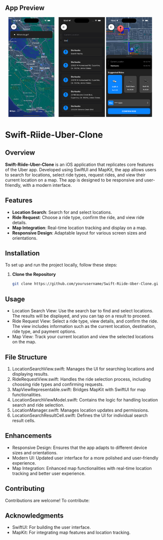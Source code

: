## App Preview

<p align="center">
  <img src="https://github.com/zainmalik7505/Swift-Riide-Uber-Clone-/raw/399a165949c2be4701730982243053a3901e859f/Swift%20Riide/AppImages/AppHome.png" alt="App Home" width="30%" style="margin-right: 10px;" />
  <img src="https://github.com/zainmalik7505/Swift-Riide-Uber-Clone-/raw/399a165949c2be4701730982243053a3901e859f/Swift%20Riide/AppImages/AppSearch.png" alt="App Search" width="30%" />
     <img src="https://github.com/zainmalik7505/Swift-Riide-Uber-Clone-/raw/220686cf3225610768d48c62deac05635a059308/Swift%20Riide/AppImages/AppBookRide.png" alt="App Book Ride" width="30%" style="margin-right: 10px;" />
</p>

# Swift-Riide-Uber-Clone

## Overview

**Swift-Riide-Uber-Clone** is an iOS application that replicates core features of the Uber app. Developed using SwiftUI and MapKit, the app allows users to search for locations, select ride types, request rides, and view their current location on a map. The app is designed to be responsive and user-friendly, with a modern interface.

## Features

- **Location Search**: Search for and select locations.
- **Ride Request**: Choose a ride type, confirm the ride, and view ride details.
- **Map Integration**: Real-time location tracking and display on a map.
- **Responsive Design**: Adaptable layout for various screen sizes and orientations.

## Installation

To set up and run the project locally, follow these steps:

1. **Clone the Repository**

   ```bash
   git clone https://github.com/yourusername/Swift-Riide-Uber-Clone.git
   
## Usage
- Location Search View: Use the search bar to find and select locations. The results will be displayed, and you can tap on a result to proceed.
- Ride Request View: Select a ride type, view details, and confirm the ride. The view includes information such as the current location, destination, ride type, and payment options.
- Map View: Track your current location and view the selected locations on the map.

## File Structure
1. LocationSearchView.swift: Manages the UI for searching locations and displaying results.
2. RideRequestView.swift: Handles the ride selection process, including choosing ride types and confirming requests.
3. MapViewRepresentable.swift: Bridges MapKit with SwiftUI for map functionalities.
4. LocationSearchViewModel.swift: Contains the logic for handling location search and ride selection.
5. LocationManager.swift: Manages location updates and permissions.
5. LocationSearchResultCell.swift: Defines the UI for individual search result cells.

## Enhancements
- Responsive Design: Ensures that the app adapts to different device sizes and orientations.
- Modern UI: Updated user interface for a more polished and user-friendly experience.
- Map Integration: Enhanced map functionalities with real-time location tracking and better user experience.

## Contributing
Contributions are welcome! To contribute:

## Acknowledgments
- SwiftUI: For building the user interface.
- MapKit: For integrating map features and location tracking.
